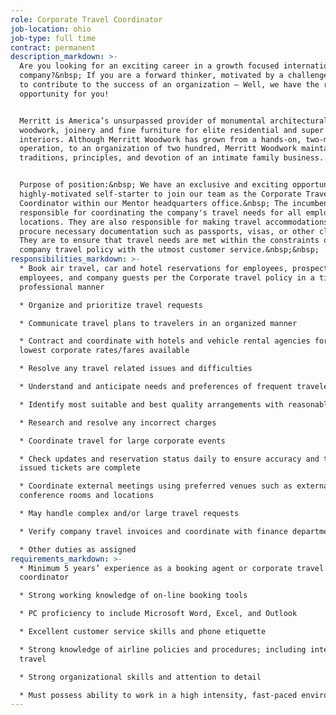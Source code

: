 ```yaml
---
role: Corporate Travel Coordinator
job-location: ohio
job-type: full time
contract: permanent
description_markdown: >-
  Are you looking for an exciting career in a growth focused international
  company?&nbsp; If you are a forward thinker, motivated by a challenge and want
  to contribute to the success of an organization – Well, we have the right
  opportunity for you!


  Merritt is America’s unsurpassed provider of monumental architectural
  woodwork, joinery and fine furniture for elite residential and super yacht
  interiors. Although Merritt Woodwork has grown from a hands-on, two-man
  operation, to an organization of two hundred, Merritt Woodwork maintains the
  traditions, principles, and devotion of an intimate family business.


  Purpose of position:&nbsp; We have an exclusive and exciting opportunity for a
  highly-motivated self-starter to join our team as the Corporate Travel
  Coordinator within our Mentor headquarters office.&nbsp; The incumbent will be
  responsible for coordinating the company's travel needs for all employees and
  locations. They are also responsible for making travel accommodations and
  procure necessary documentation such as passports, visas, or other clearances.
  They are to ensure that travel needs are met within the constraints of the
  company travel policy with the utmost customer service.&nbsp;&nbsp;
responsibilities_markdown: >-
  * Book air travel, car and hotel reservations for employees, prospective
  employees, and company guests per the Corporate travel policy in a timely and
  professional manner

  * Organize and prioritize travel requests

  * Communicate travel plans to travelers in an organized manner

  * Contract and coordinate with hotels and vehicle rental agencies for the
  lowest corporate rates/fares available

  * Resolve any travel related issues and difficulties

  * Understand and anticipate needs and preferences of frequent travelers

  * Identify most suitable and best quality arrangements with reasonable rates

  * Research and resolve any incorrect charges

  * Coordinate travel for large corporate events

  * Check updates and reservation status daily to ensure accuracy and that all
  issued tickets are complete

  * Coordinate external meetings using preferred venues such as external
  conference rooms and locations

  * May handle complex and/or large travel requests

  * Verify company travel invoices and coordinate with finance department

  * Other duties as assigned
requirements_markdown: >-
  * Minimum 5 years’ experience as a booking agent or corporate travel
  coordinator

  * Strong working knowledge of on-line booking tools

  * PC proficiency to include Microsoft Word, Excel, and Outlook

  * Excellent customer service skills and phone etiquette

  * Strong knowledge of airline policies and procedures; including international
  travel

  * Strong organizational skills and attention to detail

  * Must possess ability to work in a high intensity, fast-paced environment
---
```

